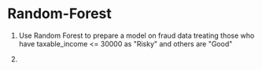 # Random-Forest
1. Use Random Forest to prepare a model on fraud data 
treating those who have taxable_income <= 30000 as "Risky" and others are "Good"

2.
